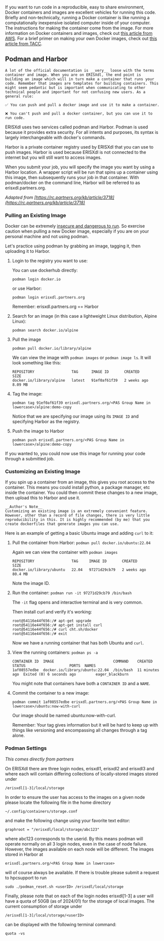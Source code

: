 <!-- # Using Containers -->
If you want to run code in a reproducible, easy to share environment, Docker containers and images are excellent vehicles for running this code. Briefly and non-technically, running a Docker container is like running a computationally inexpensive isolated computer inside of your computer. The instructions for making the container come from the image. For more information on Docker containers and images, check out [this article from AWS](https://aws.amazon.com/compare/the-difference-between-docker-images-and-containers/). For a brief primer on making your own Docker images, check out [this article from TACC](https://containers-at-tacc.readthedocs.io/en/latest/containerize-your-code/overview.html). 


## Podman and Harbor
```{important}
A lot of the official documentation is __very__ loose with the terms container and image. When you are on ERISXdl, the end point is building an image which will in turn make a container that runs your code. Remember that images are templates for building containers. This might seem pedantic but is important when communicating to other technical people and important for not confusing new users. As a general rule:

✅ You can push and pull a docker image and use it to make a container. 

❌ You can't push and pull a docker container, but you can use it to run code.
```

ERISXdl uses two services called podman and Harbor. Podman is used because it provides extra security. For all intents and purposes, its syntax is largely interchangeable with docker's commands.

Harbor is a private container registry used by ERISXdl that you can use to push images. Harbor is used because ERISXdl is not connected to the internet but you will still want to access images.

When you submit your job, you will specify the image you want by using a Harbor location. A wrapper script will be run that spins up a container using this image, then subsequently runs your job in that container. With podman/docker on the command line, Harbor will be referred to as erisxdl.partners.org. 

*Adapted from [https://rc.partners.org/kb/article/3718](https://rc.partners.org/kb/article/3718)*
### Pulling an Existing Image
Docker can be extremely [insecure and dangerous to run](https://docs.docker.com/engine/security/). So exercise caution when pulling a new Docker image, especially if you are on your personal machine and not using podman.

Let's practice using podman by grabbing an image, tagging it, then uploading it to Harbor.

1. Login to the registry you want to use:

    You can use dockerhub directly:

    `podman login docker.io`

    or use Harbor: 

    `podman login erisxdl.partners.org`

    Remember: erisxdl.partners.org == Harbor

2. Search for an image (in this case a lightweight Linux distribution, Alpine Linux):

    `podman search docker.io/alpine`

3. Pull the image

    `podman pull docker.io/library/alpine`

    We can view the image with `podman images` or `podman image ls`. It will look something like this:
    
    ```
    REPOSITORY                 TAG      IMAGE ID       CREATED       SIZE
    docker.io/library/alpine   latest   91ef0af61f39   2 weeks ago   8.09 MB
    ```

4. Tag the image:

    `podman tag 91ef0af61f39 erisxdl.partners.org/<PAS Group Name in lowercase>/alpine:demo-copy`

    Notice that we are specifying our image using its `IMAGE ID` and specifying Harbor as the registry.

5.  Push the image to Harbor

    `podman push erisxdl.partners.org/<PAS Group Name in lowercase>/alpine:demo-copy`

If you wanted to, you could now use this image for running your code through a submitted job.

### Customizing an Existing Image
If you spin up a container from an image, this gives you root access to the container. This means you could install python, a package manager, etc inside the container. You could then commit these changes to a new image, then upload this to Harbor and use it.

```{warning}
__Author's Note__
Customizing an existing image is an extremely convenient feature. However, other than a record of file changes, there is very little reproducibility in this. It is highly recommended (by me) that you create dockerfiles that generate images you can use.
```
Here is an example of getting a basic Ubuntu image and adding `curl` to it:

1. Pull the container from Harbor:
    `podman pull docker.io/ubuntu:22.04`

    Again we can view the container with `podman images`
    ```
    REPOSITORY                 TAG     IMAGE ID       CREATED       SIZE
    docker.io/library/ubuntu   22.04   97271d29cb79   2 weeks ago   80.4 MB
    ```

    Note the image ID.
2. Run the container:
    `podman run -it 97271d29cb79 /bin/bash`

    The `-it` flag opens and interactive terminal and is very common.

    Then install curl and verify it's working:
    ```
    root@54116e44f656:/# apt-get upgrade
    root@54116e44f656:/# apt-get install curl
    root@54116e44f656:/# curl cht.sh/docker
    root@54116e44f656:/# exit
    ```

    Now we have a running container that has both Ubuntu and `curl`. 
3. View the running containers:
    `podman ps -a`

    ```
    CONTAINER ID  IMAGE                           COMMAND    CREATED         STATUS                    PORTS  NAMES
    1af08557edbe  docker.io/library/ubuntu:22.04  /bin/bash  11 minutes ago  Exited (0) 6 seconds ago         eager_blackburn
    ```

    You might note that containers have both a `CONTAINER ID` and a `NAME`.
4. Commit the container to a new image:

    `podman commit 1af08557edbe erisxdl.partners.org/<PAS Group Name in lowercase>/ubuntu:now-with-curl`

    Our image should be named ubuntu:now-with-curl. 

    Remember: Your tag gives information but it will be hard to keep up with things like versioning and encompassing all changes through a tag alone. 

### Podman Settings
*This comes directly from partners*

On ERISXdl there are three login nodes, erisxdl1, erisxdl2 and erisxdl3 and where each will contain differing collections of locally-stored images stored under

`/erisxdl[1-3]/local/storage`

In order to ensure the user has access to the images on a given node please locate the following file in the home directory

`~/.config/containers/storage.conf`

and make the following change using your favorite text editor: 

`graphroot = "/erisxdl/local/storage/abc123"`

where abc123 corresponds to the userid. By this means podman will operate normally on all 3 login nodes, even in the case of node failure. However, the images available on each node will be different. The images stored in Harbor at 

`erisxdl.partners.org/<PAS Group Name in lowercase>`

will of course always be available. If there is trouble please submit a request to hpcsupport to run

`sudo ./podman_reset.sh <userID> /erisxdl/local/storage`

Finally, please note that on each of the login nodes erisxdl[1-3] a user will have a quota of 50GB (as of 2024/01) for the storage of local images. The current consumption of storage under 

`/erisxdl[1-3]/local/storage/<userID>`

can be displayed with the following terminal command:

`quota -vs`
